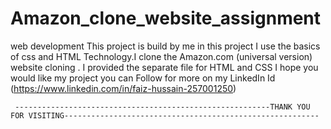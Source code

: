 # Amazon_clone_website_assignment
web development
This project is build by me in this project I use the basics of css and HTML Technology.I clone the Amazon.com (universal version) website cloning .
I provided the separate file for HTML and CSS I hope you would like my project you can Follow for more on my LinkedIn Id (https://www.linkedin.com/in/faiz-hussain-257001250)
     
     
     ---------------------------------------------------------THANK YOU FOR VISITING---------------------------------------------------------
